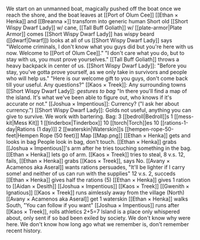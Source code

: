 
We start on an unmanned boat, magically pushed off the boat once we reach the shore, and the boat leaves at [[Port of Olum Cee]]
[[Ethan × Henka]] and [[Breanna ×]] transform into generic human
Short old [[Short Wispy Dwarf Lady]] w/ cane, [[Tall Buff Goliath]] w/ [[plate-armor|Plate Armor]] comes
[[Short Wispy Dwarf Lady]] has wispy beard ([[dwarf|Dwarf]]) looks at all of us
[[Short Wispy Dwarf Lady]] says "Welcome criminals, I don't know what you guys did but you're here with us now. Welcome to [[Port of Olum Cee]]."
"I don't care what you do, but to stay with us, you must prove yourselves."
[[Tall Buff Goliath]] throws a heavy backpack in center of us.
[[Short Wispy Dwarf Lady]]: "Before you stay, you've gotta prove yourself, as we only take in survivors and people who will help us."
"Here is our welcome gift to you guys, don't come back till your useful. Any questions?"
[[Kaos × Treek]]: Any surrounding towns
[[Short Wispy Dwarf Lady]]: *gestures to bag* "In there you'll find a map of the island. It's what we've been able to figure out, who knows if it's accurate or not."
[[Joshua × Impentious]]: Currency? ("I ask her about currency.")
[[Short Wispy Dwarf Lady]]: Golds not useful, anything you can give to survive. We work with bartering.
Bag:
	3 [[bedroll|Bedroll]]s
	1 [[mess-kit|Mess Kit]]
	1 [[tinderbox|Tinderbox]]
	10 [[torch|Torch]]es
	10 [[rations-1-day|Rations (1 day)]]
	2 [[waterskin|Waterskin]]s
	[[hempen-rope-50-feet|Hempen Rope (50 feet)]]
	Map [[Map.png]]
[[Ethan × Henka]] gets and looks in bag
People look in bag, don't touch.
[[Ethan × Henka]] grabs [[Joshua × Impentious]]'s arm after he tries touching something in the bag.
[[Ethan × Henka]] lets go of arm.
[[Kaos × Treek]] tries to steal, 8 v.s. 12, fails, [[Ethan × Henka]] grabs [[Kaos × Treek]], says No.
[[Avany × Acamenos aka Aseral]] wants rations persuades, "It'll be lighter if I carry some! and neither of us can run with the supplies" 12 v.s. 2, succeds
[[Ethan × Henka]] gives half the rations (5)
[[Ethan × Henka]] gives 1 ration to [[Aidan × Desith]] [[Joshua × Impentious]] [[Kaos × Treek]] [[Gwenith × Ignatious]]
[[Kaos × Treek]] runs aimlessly away from the village (North)
[[Avany × Acamenos aka Aseral]] get 1 waterskin
[[Ethan × Henka]] walks South, "You can follow if you want"
[[Joshua × Impentious]] runs after [[Kaos × Treek]], rolls athletics 2+5=7
Island is a place only whispered about, only sent if so bad been exiled by society. We don't know why were here.
We don't know how long ago what we remember is, don't remember recent history.